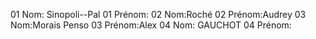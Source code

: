 01 Nom: Sinopoli--Pal
01 Prénom:
02 Nom:Roché
02 Prénom:Audrey
03 Nom:Morais Penso
03 Prénom:Alex
04 Nom: GAUCHOT
04 Prénom:
